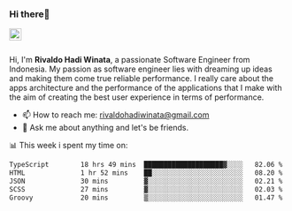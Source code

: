 ### Hi there👋
<a href="https://www.linkedin.com/in/rivaldohadiwinata/">
  <img align="left" alt="Rivaldo's LinkedIN" width="22px" src="https://upload.wikimedia.org/wikipedia/commons/8/81/LinkedIn_icon.svg" />
</a>

<br/>
<br/>

Hi, I'm **Rivaldo Hadi Winata**, a passionate Software Engineer from Indonesia. 
My passion as software engineer lies with dreaming up ideas and making them come true reliable performance. 
I really care about the apps architecture and the performance of the applications that I make with the aim of creating the best user experience in terms of performance.

- 📫 How to reach me: [rivaldohadiwinata@gmail.com](mailto:rivaldohadiwinata@gmail.com)
- 💬 Ask me about anything and let's be friends.

📊 This week i spent my time on:


<!--START_SECTION:waka-->

```txt
TypeScript        18 hrs 49 mins  ████████████████████▓░░░░   82.06 %
HTML              1 hr 52 mins    ██░░░░░░░░░░░░░░░░░░░░░░░   08.20 %
JSON              30 mins         ▓░░░░░░░░░░░░░░░░░░░░░░░░   02.21 %
SCSS              27 mins         ▓░░░░░░░░░░░░░░░░░░░░░░░░   02.03 %
Groovy            20 mins         ▒░░░░░░░░░░░░░░░░░░░░░░░░   01.47 %
```

<!--END_SECTION:waka-->


<!--- 🔭 I’m currently working on Parnas FMS Project -->

<!--
**rivaldotjioe/rivaldotjioe** is a ✨ _special_ ✨ repository because its `README.md` (this file) appears on your GitHub profile.

Here are some ideas to get you started:

- 🔭 I’m currently working on ...
- 🌱 I’m currently learning ...
- 👯 I’m looking to collaborate on ...
- 🤔 I’m looking for help with ...
- 💬 Ask me about ...
- 📫 How to reach me: ...
- 😄 Pronouns: ...
- ⚡ Fun fact: ...
-->
